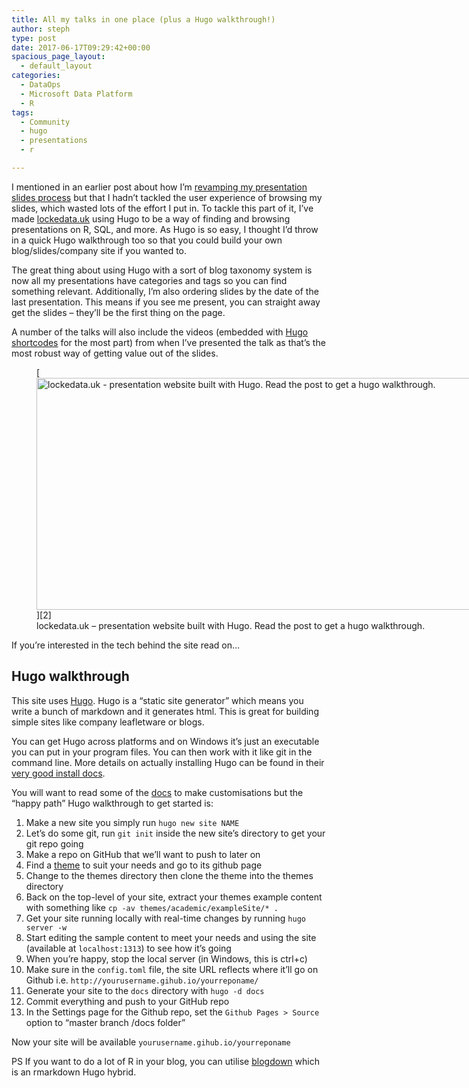 ```yaml
---
title: All my talks in one place (plus a Hugo walkthrough!)
author: steph
type: post
date: 2017-06-17T09:29:42+00:00
spacious_page_layout:
  - default_layout
categories:
  - DataOps
  - Microsoft Data Platform
  - R
tags:
  - Community
  - hugo
  - presentations
  - r

---
```

I mentioned in an earlier post about how I&#8217;m [revamping my presentation slides process][1] but that I hadn&#8217;t tackled the user experience of browsing my slides, which wasted lots of the effort I put in. To tackle this part of it, I&#8217;ve made [lockedata.uk][2] using Hugo to be a way of finding and browsing presentations on R, SQL, and more. As Hugo is so easy, I thought I&#8217;d throw in a quick Hugo walkthrough too so that you could build your own blog/slides/company site if you wanted to.

The great thing about using Hugo with a sort of blog taxonomy system is now all my presentations have categories and tags so you can find something relevant. Additionally, I&#8217;m also ordering slides by the date of the last presentation. This means if you see me present, you can straight away get the slides &#8211; they&#8217;ll be the first thing on the page.

A number of the talks will also include the videos (embedded with [Hugo shortcodes][3] for the most part) from when I&#8217;ve presented the talk as that&#8217;s the most robust way of getting value out of the slides.

<figure id="attachment_62246" style="width: 750px" class="wp-caption aligncenter">[<img src="../img/lockedatapreview_oz7rvc.png" alt="lockedata.uk - presentation website built with Hugo. Read the post to get a hugo walkthrough." width="750" height="371" class="size-large wp-image-62246" />][2]<figcaption class="wp-caption-text">lockedata.uk &#8211; presentation website built with Hugo. Read the post to get a hugo walkthrough.</figcaption></figure>
  
If you&#8217;re interested in the tech behind the site read on&#8230;

## Hugo walkthrough

This site uses [Hugo][4]. Hugo is a &#8220;static site generator&#8221; which means you write a bunch of markdown and it generates html. This is great for building simple sites like company leafletware or blogs.

You can get Hugo across platforms and on Windows it&#8217;s just an executable you can put in your program files. You can then work with it like git in the command line. More details on actually installing Hugo can be found in their [very good install docs][5].

You will want to read some of the [docs][6] to make customisations but the &#8220;happy path&#8221; Hugo walkthrough to get started is:

  1. Make a new site you simply run `hugo new site NAME`
  2. Let&#8217;s do some git, run `git init` inside the new site&#8217;s directory to get your git repo going
  3. Make a repo on GitHub that we&#8217;ll want to push to later on
  4. Find a [theme][7] to suit your needs and go to its github page
  5. Change to the themes directory then clone the theme into the themes directory
  6. Back on the top-level of your site, extract your themes example content with something like `cp -av themes/academic/exampleSite/* .`
  7. Get your site running locally with real-time changes by running `hugo server -w`
  8. Start editing the sample content to meet your needs and using the site (available at `localhost:1313`) to see how it&#8217;s going
  9. When you&#8217;re happy, stop the local server (in Windows, this is ctrl+c) 
 10. Make sure in the `config.toml` file, the site URL reflects where it&#8217;ll go on Github i.e. `http://yourusername.gihub.io/yourreponame/`
 11. Generate your site to the `docs` directory with `hugo -d docs`
 12. Commit everything and push to your GitHub repo
 13. In the Settings page for the Github repo, set the `Github Pages > Source` option to &#8220;master branch /docs folder&#8221;

Now your site will be available `yourusername.gihub.io/yourreponame`

PS If you want to do a lot of R in your blog, you can utilise [blogdown][8] which is an rmarkdown Hugo hybrid.

 [1]: https://itsalocke.com/improving-automatic-document-production-with-r/
 [2]: http://lockedata.uk
 [3]: http://gohugo.io/extras/shortcodes/
 [4]: https://gohugo.io
 [5]: http://gohugo.io/overview/installing/
 [6]: https://gohugo.io/overview/introduction/
 [7]: https://themes.gohugo.io
 [8]: https://github.com/rstudio/blogdown